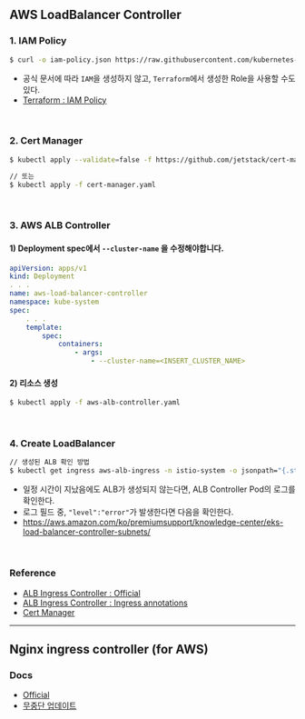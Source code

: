 ## AWS LoadBalancer Controller
### 1. IAM Policy
```bash
$ curl -o iam-policy.json https://raw.githubusercontent.com/kubernetes-sigs/aws-load-balancer-controller/v2.3.1/docs/install/iam_policy.json
```
* 공식 문서에 따라 `IAM`을 생성하지 않고, `Terraform`에서 생성한 Role을 사용할 수도 있다.
* [Terraform : IAM Policy](https://github.com/JeongPope/infra-terraform/blob/master/workspace/3-iam/policy/worker-alb.json)
<br>

### 2. Cert Manager
```bash
$ kubectl apply --validate=false -f https://github.com/jetstack/cert-manager/releases/download/v1.7.1/cert-manager.yaml

// 또는
$ kubectl apply -f cert-manager.yaml
```
<br>

### 3. AWS ALB Controller
#### 1) Deployment spec에서 `--cluster-name` 을 수정해야합니다.
```yaml
apiVersion: apps/v1
kind: Deployment
. . .
name: aws-load-balancer-controller
namespace: kube-system
spec:
    . . .
    template:
        spec:
            containers:
                - args:
                    - --cluster-name=<INSERT_CLUSTER_NAME>
```
#### 2) 리소스 생성
```bash
$ kubectl apply -f aws-alb-controller.yaml
```
<br>

### 4. Create LoadBalancer
```bash
// 생성된 ALB 확인 방법
$ kubectl get ingress aws-alb-ingress -n istio-system -o jsonpath="{.status.loadBalancer.ingress[*].hostname}"
```

* 일정 시간이 지났음에도 ALB가 생성되지 않는다면, ALB Controller Pod의 로그를 확인한다.
* 로그 필드 중, `"level":"error"`가 발생한다면 다음을 확인한다.
* https://aws.amazon.com/ko/premiumsupport/knowledge-center/eks-load-balancer-controller-subnets/
<br>

### Reference
* [ALB Ingress Controller : Official](https://kubernetes-sigs.github.io/aws-load-balancer-controller/v2.3/deploy/installation/)
* [ALB Ingress Controller : Ingress annotations](https://kubernetes-sigs.github.io/aws-load-balancer-controller/v1.1/guide/ingress/annotation/#subnets)
* [Cert Manager](https://cert-manager.io/docs/installation/)

---

## Nginx ingress controller (for AWS)
### Docs
* [Official](https://kubernetes.github.io/ingress-nginx/)
* [무중단 업데이트](https://www.letmecompile.com/kubernetes-nlb-nginx-ingress-update/)
